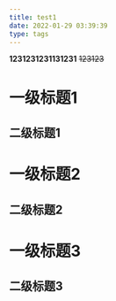 ```yaml
---
title: test1
date: 2022-01-29 03:39:39
type: tags
---
```

**1231231231131231**
~~123123~~
# 一级标题1
## 二级标题1

# 一级标题2
## 二级标题2

# 一级标题3
## 二级标题3